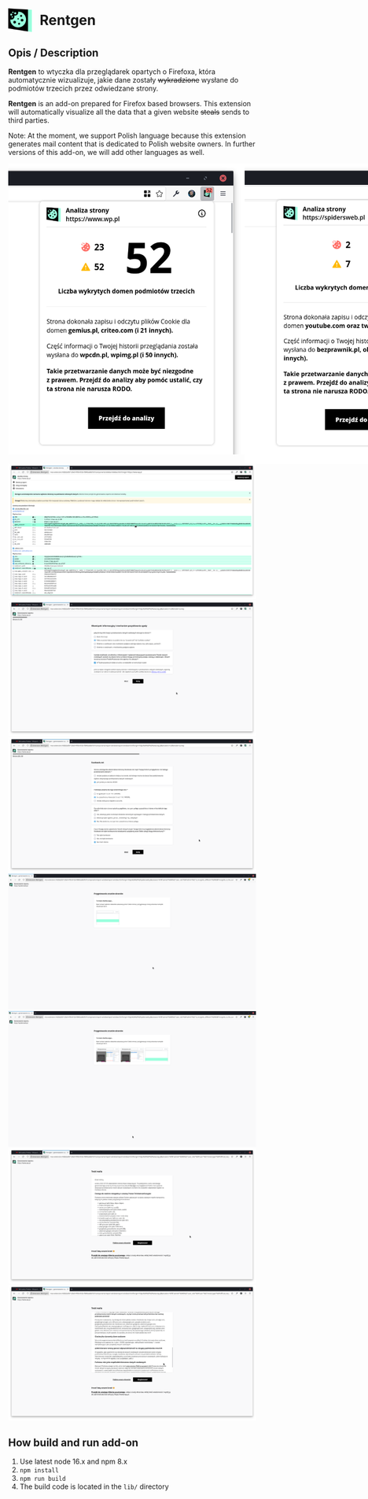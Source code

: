 <h1 style="display: flex; align-items: center;"><img src="./assets/icon-addon-2048.png" alt="Rentgen logo" style="margin-right: 1rem;" width="48"/> Rentgen</h1>

## Opis / Description

<strong>Rentgen</strong> to wtyczka dla przeglądarek opartych o Firefoxa, która automatycznie wizualizuje, jakie dane zostały ~~wykradzione~~ wysłane do podmiotów trzecich przez odwiedzane strony.

<strong>Rentgen</strong> is an add-on prepared for Firefox based browsers. This extension will automatically visualize all the data that a given website ~~steals~~ sends to third parties.

Note: At the moment, we support Polish language because this extension generates mail content that is dedicated to Polish website owners. In further versions of this add-on, we will add other languages as well.

<div style="display: flex; align-items: flex-start; flex-flow: row;">
    <img src="./assets/screenshots/1a.png" width="481" height="591.5" />
    <img src="./assets/screenshots/1b.png" width="482" height="610.5"/>
</div>

<img src="./assets/screenshots/2.png" />
<img src="./assets/screenshots/3a.png" />
<img src="./assets/screenshots/3b.png" />
<img src="./assets/screenshots/4a.png" />
<img src="./assets/screenshots/4b.png" />
<img src="./assets/screenshots/5a.png" />
<img src="./assets/screenshots/5b.png" />

## How build and run add-on

1. Use latest node 16.x and npm 8.x
2. `npm install`
3. `npm run build`
4. The build code is located in the `lib/` directory
